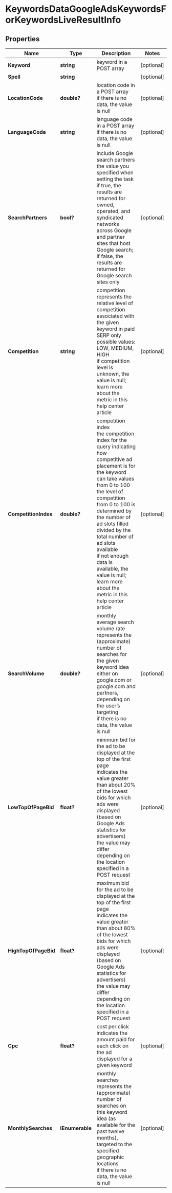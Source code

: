 # KeywordsDataGoogleAdsKeywordsForKeywordsLiveResultInfo


## Properties

| Name | Type | Description | Notes |
|------------ | ------------- | ------------- | -------------|
**Keyword** | **string** | keyword in a POST array |[optional]|
**Spell** | **string** |  |[optional]|
**LocationCode** | **double?** | location code in a POST array<br>if there is no data, the value is null |[optional]|
**LanguageCode** | **string** | language code in a POST array<br>if there is no data, the value is null |[optional]|
**SearchPartners** | **bool?** | include Google search partners<br>the value you specified when setting the task<br>if true, the results are returned for owned, operated, and syndicated networks across Google and partner sites that host Google search;<br>if false, the results are returned for Google search sites only |[optional]|
**Competition** | **string** | competition<br>represents the relative level of competition associated with the given keyword in paid SERP only<br>possible values: LOW, MEDIUM, HIGH<br>if competition level is unknown, the value is null;<br>learn more about the metric in this help center article |[optional]|
**CompetitionIndex** | **double?** | competition index<br>the competition index for the query indicating how competitive ad placement is for the keyword<br>can take values from 0 to 100<br>the level of competition from 0 to 100 is determined by the number of ad slots filled divided by the total number of ad slots available<br>if not enough data is available, the value is null;<br>learn more about the metric in this help center article |[optional]|
**SearchVolume** | **double?** | monthly average search volume rate<br>represents the (approximate) number of searches for the given keyword idea either on google.com or google.com and partners, depending on the user’s targeting<br>if there is no data, the value is null |[optional]|
**LowTopOfPageBid** | **float?** | minimum bid for the ad to be displayed at the top of the first page<br>indicates the value greater than about 20% of the lowest bids for which ads were displayed (based on Google Ads statistics for advertisers)<br>the value may differ depending on the location specified in a POST request |[optional]|
**HighTopOfPageBid** | **float?** | maximum bid for the ad to be displayed at the top of the first page<br>indicates the value greater than about 80% of the lowest bids for which ads were displayed (based on Google Ads statistics for advertisers)<br>the value may differ depending on the location specified in a POST request |[optional]|
**Cpc** | **float?** | cost per click<br>indicates the amount paid for each click on the ad displayed for a given keyword |[optional]|
**MonthlySearches** | **IEnumerable<MonthlySearches>** | monthly searches<br>represents the (approximate) number of searches on this keyword idea (as available for the past twelve months), targeted to the specified geographic locations<br>if there is no data, the value is null |[optional]|